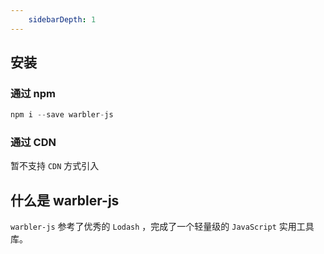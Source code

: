```yaml
---
    sidebarDepth: 1
---
```

## 安装

### 通过 npm

```js
npm i --save warbler-js
```
### 通过 CDN

暂不支持 `CDN` 方式引入

## 什么是 warbler-js

`warbler-js` 参考了优秀的 `Lodash` ，完成了一个轻量级的 `JavaScript` 实用工具库。

